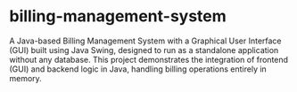# billing-management-system
A Java-based Billing Management System with a Graphical User Interface (GUI) built using Java Swing, designed to run as a standalone application without any database. This project demonstrates the integration of frontend (GUI) and backend logic in Java, handling billing operations entirely in memory.
